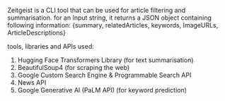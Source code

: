 Zeitgeist is a CLI tool that can be used for article filtering and summarisation.
for an Input string, it returns a JSON object containing following information: {summary, relatedArticles, keywords, ImageURLs, ArticleDescriptions}

tools, libraries and APIs used:
1. Hugging Face Transformers Library (for text summarisation)
2. BeautifulSoup4 (for scraping the web)
3. Google Custom Search Engine & Programmable Search API
4. News API
5. Google Generative AI (PaLM API) (for keyword prediction)
